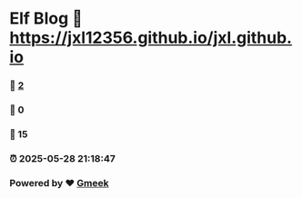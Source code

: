 # Elf Blog :link: https://jxl12356.github.io/jxl.github.io 
### :page_facing_up: [2](https://jxl12356.github.io/jxl.github.io/tag.html) 
### :speech_balloon: 0 
### :hibiscus: 15 
### :alarm_clock: 2025-05-28 21:18:47 
### Powered by :heart: [Gmeek](https://github.com/Meekdai/Gmeek)
